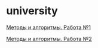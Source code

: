 # university

[Методы и алгоритмы. Работа №1](https://colab.research.google.com/drive/12yFd5qXZv6A66i1yUZlbZ58vazEQQiYD?usp=sharing)  

[Методы и алгоритмы. Работа №2](https://colab.research.google.com/drive/1NoxK7cEMXQfAtlF1GxZb4BAvK2oCCcvQ?usp=sharing)
